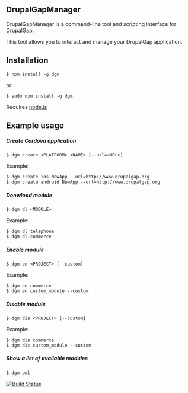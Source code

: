 DrupalGapManager
----------------

DrupalGapManager is a command-line tool and scripting interface for DrupalGap.

This tool allows you to interact and manage your DrupalGap application.

## Installation
	$ npm install -g dgm

or

	$ sudo npm install -g dgm

Requires [node.js](http://nodejs.org)


## Example usage

##### Create Cordova application
	$ dgm create <PLATFORM> <NAME> [--url=<URL>]

Example:
	
	$ dgm create ios NewApp --url=http://www.drupalgap.org
	$ dgm create android NewApp --url=http://www.drupalgap.org
	
##### Donwload module
	$ dgm dl <MODULE>

Example:
	
	$ dgm dl telephone
	$ dgm dl commerce
	
##### Enable module
	$ dgm en <PROJECT> [--custom]

Example:
	
	$ dgm en commerce
	$ dgm en custom_module --custom

##### Disable module
	$ dgm dis <PROJECT> [--custom]

Example:
	
	$ dgm dis commerce
	$ dgm dis custom_module --custom
	
##### Show a list of available modules
	$ dgm pml
	

[![Build Status](https://travis-ci.org/Sanchiz/DrupalGapManager.svg?branch=master)](https://travis-ci.org/Sanchiz/DrupalGapManager)